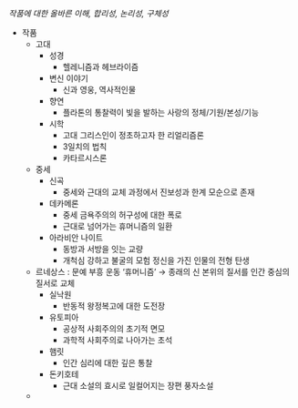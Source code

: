 _작품에 대한 올바른 이해, 합리성, 논리성, 구체성_

- 작품
	- 고대
		- 성경
			- 헬레니즘과 헤브라이즘
		- 변신 이야기
			- 신과 영웅, 역사적인물
		- 향연
			- 플라톤의 통찰력이 빛을 발하는 
			  사랑의 정체/기원/본성/기능
		- 시학
			- 고대 그리스인이 정초하고자 한 리얼리즘론
			- 3일치의 법칙
			- 카타르시스론
	- 중세
		- 신곡
			- 중세와 근대의 교체 과정에서 진보성과 한계 모순으로 존재
		- 데카메론
			- 중세 금욕주의의 허구성에 대한 폭로
			- 근대로 넘어가는 휴머니즘의 일환
		- 아라비안 나이트
			- 동방과 서방을 잇는 교량
			- 개척심 강하고 불굴의 모험 정신을 가진 인물의 전형 탄생
	- 르네상스 : 문예 부흥 운동 ‘휴머니즘’ 
	  → 종래의 신 본위의 질서를 인간 중심의 질서로 교체
		- 실낙원
			- 반동적 왕정복고에 대한 도전장
		- 유토피아
			- 공상적 사회주의의 초기적 면모
			- 과학적 사회주의로 나아가는 초석
		- 햄릿
			- 인간 심리에 대한 깊은 통찰
		- 돈키호테
			- 근대 소설의 효시로 일컬어지는 장편 풍자소설
	- 